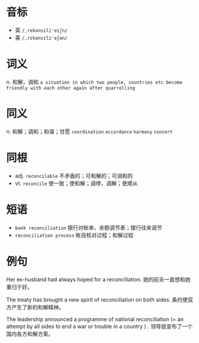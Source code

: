 # 音标

- 英 `/ˌrekənsɪli'eɪʃn/`
- 美 `/,rɛkənsɪlɪ'eʃən/`

# 词义

n. 和解，调和
`a situation in which two people, countries etc become friendly with each other again after quarrelling`

# 同义

n. 和解；调和；和谐；甘愿
`coordination` `accordance` `harmony` `concert`

# 同根

- adj. `reconcilable` 不矛盾的；可和解的；可调和的
- vt. `reconcile` 使一致；使和解；调停，调解；使顺从

# 短语

- `bank reconciliation` 银行对帐单，余额调节表；银行往来调节
- `reconciliation process` 帐目核对过程；和解过程

# 例句

Her ex-husband had always hoped for a reconciliation.
她的前夫一直想和她重归于好。

The treaty has brought a new spirit of reconciliation on both sides.
条约使双方产生了新的和解精神。

The leadership announced a programme of national reconciliation (= an attempt by all sides to end a war or trouble in a country ) .
领导层宣布了一个国内各方和解方案。


